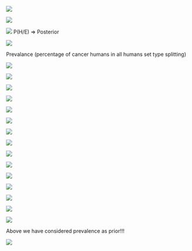 ![](/ZettleKasten/Unsorted/Attachment/Pasted_image_20250914063249.png)




![](/ZettleKasten/Unsorted/Attachment/Pasted_image_20250914140417.png)







![](/ZettleKasten/Unsorted/Attachment/Pasted_image_20250914140851.png)
P(H/E)   => Posterior





![](/ZettleKasten/Unsorted/Attachment/Pasted_image_20250914141400.png)



Prevalance (percentage of cancer humans in all humans set type splitting)


![](/ZettleKasten/Unsorted/Attachment/Pasted_image_20250914141606.png)





![](/ZettleKasten/Unsorted/Attachment/Pasted_image_20250914141645.png)




![](/ZettleKasten/Unsorted/Attachment/Pasted_image_20250914141747.png)





![](/ZettleKasten/Unsorted/Attachment/Pasted_image_20250914141948.png)




![](/ZettleKasten/Unsorted/Attachment/Pasted_image_20250914142111.png)





![](/ZettleKasten/Unsorted/Attachment/Pasted_image_20250914142428.png)




![](/ZettleKasten/Unsorted/Attachment/Pasted_image_20250914160727.png)





![](/ZettleKasten/Unsorted/Attachment/Pasted_image_20250914160901.png)





![](/ZettleKasten/Unsorted/Attachment/Pasted_image_20250914161525.png)




![](/ZettleKasten/Unsorted/Attachment/Pasted_image_20250914160947.png)






![](/ZettleKasten/Unsorted/Attachment/Pasted_image_20250914161052.png)






![](/ZettleKasten/Unsorted/Attachment/Pasted_image_20250914161238.png)






![](/ZettleKasten/Unsorted/Attachment/Pasted_image_20250914161754.png)






![](/ZettleKasten/Unsorted/Attachment/Pasted_image_20250914161814.png)




![](/ZettleKasten/Unsorted/Attachment/Pasted_image_20250914162236.png)




Above we have considered prevalence as prior!!!


![](/ZettleKasten/Unsorted/Attachment/Pasted_image_20250914161854.png)



